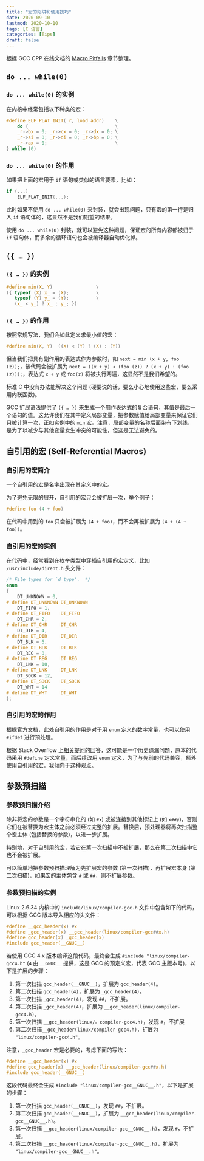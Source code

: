 ```yaml
---
title: "宏的陷阱和使用技巧"
date: 2020-09-10
lastmod: 2020-10-10
tags: [C 语言]
categories: [Tips]
draft: false
---
```


根据 GCC CPP 在线文档的 [Macro Pitfalls](https://gcc.gnu.org/onlinedocs/cpp/Macro-Pitfalls.html#Macro-Pitfalls) 章节整理。

<!--more-->

## `do ... while(0)`

### `do ... while(0)` 的实例

在内核中经常包括以下种类的宏：

```c
#define ELF_PLAT_INIT(_r, load_addr)    \
    do {                                \
    _r->bx = 0; _r->cx = 0; _r->dx = 0; \
    _r->si = 0; _r->di = 0; _r->bp = 0; \
    _r->ax = 0;                         \
} while (0)
```

### `do ... while(0)` 的作用

如果把上面的宏用于 `if` 语句或类似的语言要素，比如：

```c
if (...)
    ELF_PLAT_INIT(...);
```

此时如果不使用 `do ... while(0)` 来封装，就会出现问题，只有宏的第一行是归入 `if` 语句体的，这显然不是我们期望的结果。

使用 `do ... while(0)` 封装，就可以避免这种问题，保证宏的所有内容都被归于 `if` 语句体，而多余的循环语句也会被编译器自动优化掉。

## `({ … })`

### `({ … })` 的实例

```c
#define min(X, Y)                \
({ typeof (X) x_ = (X);          \
   typeof (Y) y_ = (Y);          \
   (x_ < y_) ? x_ : y_; })
```

### `({ … })` 的作用

按照常规写法，我们会如此定义求最小值的宏：

```c
#define min(X, Y)  ((X) < (Y) ? (X) : (Y))
```

但当我们把具有副作用的表达式作为参数时，如 `next = min (x + y, foo (z));`，该代码会被扩展为 `next = ((x + y) < (foo (z)) ? (x + y) : (foo (z)));`，表达式 `x + y` 或 `foo(z)` 将被执行两遍，这显然不是我们希望的。

标准 C 中没有办法能解决这个问题 (硬要说的话，要么小心地使用这些宏，要么采用内联函数)。

GCC 扩展语法提供了 `({ … })` 来生成一个用作表达式的复合语句，其值是最后一个语句的值。这允许我们在其中定义局部变量，把参数赋值给局部变量来保证它们只被计算一次，正如实例中的 `min` 宏。注意，局部变量的名称后面带有下划线，是为了以减少与其他变量发生冲突的可能性，但这是无法避免的。

## 自引用的宏 (Self-Referential Macros)

### 自引用的宏简介

一个自引用的宏是名字出现在其定义中的宏。

为了避免无限的展开，自引用的宏只会被扩展一次，举个例子：

```c
#define foo (4 + foo)
```

在代码中用到的 `foo` 只会被扩展为 `(4 + foo)`，而不会再被扩展为 `(4 + (4 + foo))`。

### 自引用的宏的实例

在代码中，经常看到在枚举类型中穿插自引用的宏定义，比如 `/usr/include/dirent.h` 头文件：

```c
/* File types for `d_type'.  */
enum
{
    DT_UNKNOWN = 0,
# define DT_UNKNOWN DT_UNKNOWN
    DT_FIFO = 1,
# define DT_FIFO    DT_FIFO
    DT_CHR = 2,
# define DT_CHR     DT_CHR
    DT_DIR = 4,
# define DT_DIR     DT_DIR
    DT_BLK = 6,
# define DT_BLK     DT_BLK
    DT_REG = 8,
# define DT_REG     DT_REG
    DT_LNK = 10,
# define DT_LNK     DT_LNK
    DT_SOCK = 12,
# define DT_SOCK    DT_SOCK
    DT_WHT = 14
# define DT_WHT     DT_WHT
};
```

### 自引用的宏的作用

根据官方文档，此处自引用的作用是对于用 `enum` 定义的数字常量，也可以使用 `#ifdef` 进行预处理。

根据 Stack Overflow 上[相关提问](https://stackoverflow.com/questions/8588649/what-is-the-purpose-of-a-these-define-within-an-enum)的回答，这可能是一个历史遗漏问题，原本的代码采用 `#define` 定义常量，而后续改用 `enum` 定义，为了与先前的代码兼容，额外使用自引用的宏，我倾向于这种观点。

## 参数预扫描

### 参数预扫描介绍

除非将宏的参数是一个字符串化的 (如 `#x`) 或被连接到其他标记上 (如 `x##y`)，否则它们在被替换为宏主体之前必须经过完整的扩展。替换后，预处理器将再次扫描整个宏主体 (包括替换的参数)，以进一步扩展。

特别地，对于自引用的宏，若它在第一次扫描中不被扩展，那么在第二次扫描中它也不会被扩展。

可以简单地把参数预扫描理解为先扩展宏的参数 (第一次扫描)，再扩展宏本身 (第二次扫描)，如果宏的主体包含 `#` 或 `##`，则不扩展参数。

### 参数预扫描的实例

Linux 2.6.34 内核中的 `include/linux/compiler-gcc.h` 文件中包含如下的代码，可以根据 GCC 版本导入相应的头文件：

```c
#define __gcc_header(x) #x
#define _gcc_header(x) __gcc_header(linux/compiler-gcc##x.h)
#define gcc_header(x) _gcc_header(x)
#include gcc_header(__GNUC__)
```

若使用 GCC 4.x 版本编译这段代码，最终会生成 `#include "linux/compiler-gcc4.h"` (`4` 由 `__GNUC__` 提供，这是 GCC 的预定义宏，代表 GCC 主版本号)，以下是扩展的步骤：

1. 第一次扫描 `gcc_header(__GNUC__)`，扩展为 `gcc_header(4)`。
2. 第二次扫描 `gcc_header(4)`，扩展为 `_gcc_header(4)`。
3. 第一次扫描 `_gcc_header(4)`，发现 `##`，不扩展。
4. 第二次扫描 `_gcc_header(4)`，扩展为 `__gcc_header(linux/compiler-gcc4.h)`。
5. 第一次扫描 `__gcc_header(linux/。compiler-gcc4.h)`，发现 `#`，不扩展
6. 第二次扫描`__gcc_header(linux/compiler-gcc4.h)`，扩展为 `"linux/compiler-gcc4.h"`。

注意，`_gcc_header` 宏是必要的，考虑下面的写法：

```c
#define __gcc_header(x) #x
#define gcc_header(x) __gcc_header(linux/compiler-gcc##x.h)
#include gcc_header(__GNUC__)
```

这段代码最终会生成 `#include "linux/compiler-gcc__GNUC__.h"`，以下是扩展的步骤：

1. 第一次扫描 `gcc_header(__GNUC__)`，发现 `##`，不扩展。
2. 第二次扫描 `gcc_header(__GNUC__)`，扩展为 `__gcc_header(linux/compiler-gcc__GNUC__.h)`。
3. 第一次扫描 `__gcc_header(linux/compiler-gcc__GNUC__.h)`，发现 `#`，不扩展。
4. 第二次扫描 `__gcc_header(linux/compiler-gcc__GNUC__.h)`，扩展为 `"linux/compiler-gcc__GNUC__.h"`。
